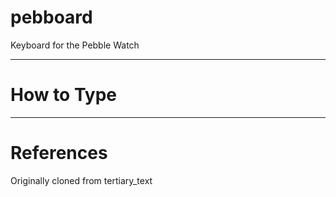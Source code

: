 pebboard
========

Keyboard for the Pebble Watch


____
<h1>How to Type</h1>


____
<h1>References</h1>
Originally cloned from tertiary_text